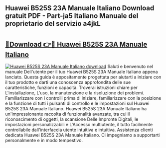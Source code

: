 ## Huawei B525S 23A Manuale Italiano Download gratuit PDF - Part-ja5 Italiano Manuale del proprietario del servizio a4jkL

# <h2><a href="http://dfai1mi.blite.top/?on=Huawei+B525S+23A+Manuale+Italiano">🔗Download 👉🔴 Huawei B525S 23A Manuale Italiano</a></h2>

[![Huawei B525S 23A Manuale Italiano download](https://i.imgur.com/lujVjoI.png)](http://dfai1mi.blite.top/?on=Huawei+B525S+23A+Manuale+Italiano)
Saluti e benvenuto nel manuale Dell'utente per il tuo Huawei B525S 23A Manuale Italiano appena lanciato. Questa guida è appositamente progettata per aiutarti a iniziare con il tuo prodotto e darti una conoscenza approfondita delle sue caratteristiche, funzioni e capacità. Troverai istruzioni chiare per L'installazione, L'uso, la manutenzione e la risoluzione dei problemi. Familiarizzare con i controlli prima di iniziare, familiarizzare con la posizione e la funzione di tutti i pulsanti di controllo e le impostazioni sul Huawei B525S 23A Manuale Italiano. Huawei B525S 23A Manuale Italiano ha un'impressionante raccolta di funzionalità avanzate, tra cui il riconoscimento di oggetti, la scansione Delle Impronte Digitali, le impostazioni personalizzabili e L'Accesso multiutente, il tutto facilmente controllabile dall'interfaccia utente intuitiva e intuitiva. Assistenza clienti dedicata Huawei B525S 23A Manuale Italiano. Ci impegniamo a supportarti personalmente e in modo tempestivo.
